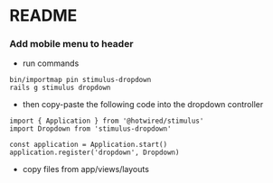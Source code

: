 # README

### Add mobile menu to header 

- run commands

```
bin/importmap pin stimulus-dropdown
rails g stimulus dropdown
```

- then copy-paste the following code into the dropdown controller

```
import { Application } from '@hotwired/stimulus'
import Dropdown from 'stimulus-dropdown'

const application = Application.start()
application.register('dropdown', Dropdown)
```

- copy files from app/views/layouts


